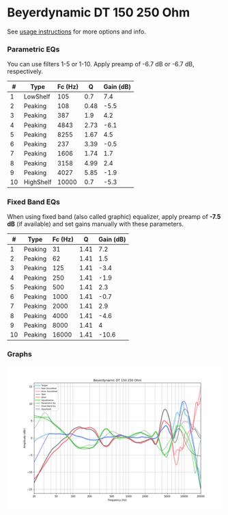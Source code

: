 # Beyerdynamic DT 150 250 Ohm
See [usage instructions](https://github.com/jaakkopasanen/AutoEq#usage) for more options and info.

### Parametric EQs
You can use filters 1-5 or 1-10. Apply preamp of -6.7 dB or -6.7 dB, respectively.

|   # | Type      |   Fc (Hz) |    Q |   Gain (dB) |
|-----|-----------|-----------|------|-------------|
|   1 | LowShelf  |       105 | 0.7  |         7.4 |
|   2 | Peaking   |       108 | 0.48 |        -5.5 |
|   3 | Peaking   |       387 | 1.9  |         4.2 |
|   4 | Peaking   |      4843 | 2.73 |        -6.1 |
|   5 | Peaking   |      8255 | 1.67 |         4.5 |
|   6 | Peaking   |       237 | 3.39 |        -0.5 |
|   7 | Peaking   |      1606 | 1.74 |         1.7 |
|   8 | Peaking   |      3158 | 4.99 |         2.4 |
|   9 | Peaking   |      4027 | 5.85 |        -1.9 |
|  10 | HighShelf |     10000 | 0.7  |        -5.3 |

### Fixed Band EQs
When using fixed band (also called graphic) equalizer, apply preamp of **-7.5 dB** (if available) and set gains manually with these parameters.

|   # | Type    |   Fc (Hz) |    Q |   Gain (dB) |
|-----|---------|-----------|------|-------------|
|   1 | Peaking |        31 | 1.41 |         7.2 |
|   2 | Peaking |        62 | 1.41 |         1.5 |
|   3 | Peaking |       125 | 1.41 |        -3.4 |
|   4 | Peaking |       250 | 1.41 |        -1.9 |
|   5 | Peaking |       500 | 1.41 |         2.3 |
|   6 | Peaking |      1000 | 1.41 |        -0.7 |
|   7 | Peaking |      2000 | 1.41 |         2.9 |
|   8 | Peaking |      4000 | 1.41 |        -4.6 |
|   9 | Peaking |      8000 | 1.41 |         4   |
|  10 | Peaking |     16000 | 1.41 |       -10.6 |

### Graphs
![](./Beyerdynamic%20DT%20150%20250%20Ohm.png)
